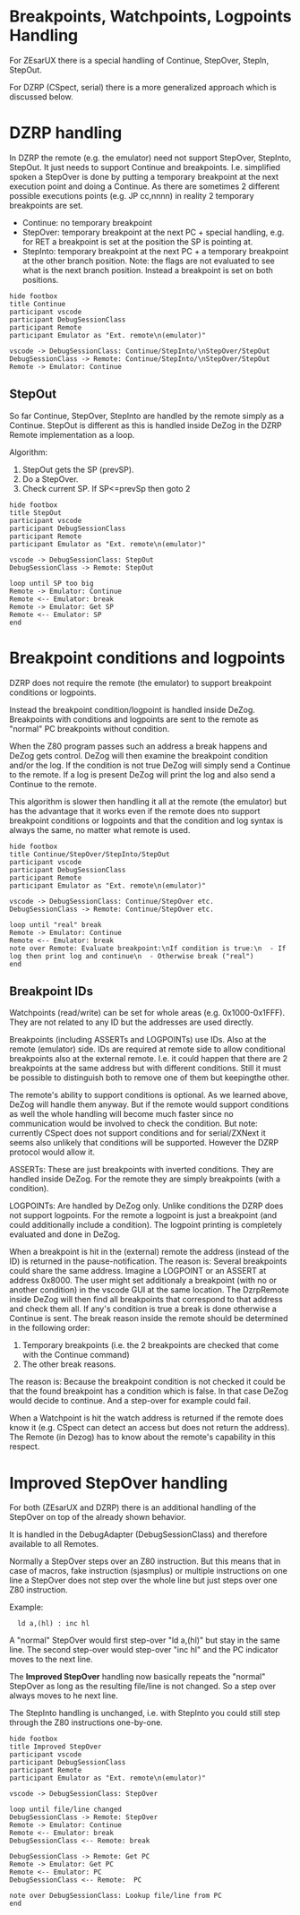 # Breakpoints, Watchpoints, Logpoints Handling

For ZEsarUX there is a special handling of Continue, StepOver, StepIn, StepOut.

For DZRP (CSpect, serial) there is a more generalized approach which is discussed below.


# DZRP handling

In DZRP the remote (e.g. the emulator) need not support StepOver, StepInto, StepOut. It just needs to support Continue and breakpoints.
I.e. simplified spoken a StepOver is done by putting a temporary breakpoint at the next execution point and doing a Continue.
As there are sometimes 2 different possible executions points (e.g. JP cc,nnnn) in reality 2 temporary breakpoints are set.

- Continue: no temporary breakpoint
- StepOver: temporary breakpoint at the next PC + special handling, e.g. for RET a breakpoint is set at the position the SP is pointing at.
- StepInto: temporary breakpoint at the next PC + a temporary breakpoint at the other branch position. Note: the flags are not evaluated to see what is the next branch position. Instead a breakpoint is set on both positions.

~~~puml
hide footbox
title Continue
participant vscode
participant DebugSessionClass
participant Remote
participant Emulator as "Ext. remote\n(emulator)"

vscode -> DebugSessionClass: Continue/StepInto/\nStepOver/StepOut
DebugSessionClass -> Remote: Continue/StepInto/\nStepOver/StepOut
Remote -> Emulator: Continue
~~~


## StepOut

So far Continue, StepOver, StepInto are handled by the remote simply as a Continue.
StepOut is different as this is handled inside DeZog in the DZRP Remote implementation as a loop.

Algorithm:
1. StepOut gets the SP (prevSP).
2. Do a StepOver.
3. Check current SP. If SP<=prevSp then goto 2


~~~puml
hide footbox
title StepOut
participant vscode
participant DebugSessionClass
participant Remote
participant Emulator as "Ext. remote\n(emulator)"

vscode -> DebugSessionClass: StepOut
DebugSessionClass -> Remote: StepOut

loop until SP too big
Remote -> Emulator: Continue
Remote <-- Emulator: break
Remote -> Emulator: Get SP
Remote <-- Emulator: SP
end
~~~


# Breakpoint conditions and logpoints

DZRP does not require the remote (the emulator) to support breakpoint conditions or logpoints.

Instead the breakpoint condition/logpoint is handled inside DeZog.
Breakpoints with conditions and logpoints are sent to the remote as "normal" PC breakpoints without condition.

When the Z80 program passes such an address a break happens and DeZog gets control.
DeZog will then examine the breakpoint condition and/or the log.
If the condition is not true DeZog will simply send a Continue to the remote.
If a log is present DeZog will print the log and also send a Continue to the remote.

This algorithm is slower then handling it all at the remote (the emulator) but has the advantage that it works even if the remote does nto support breakpoint conditions or logpoints and that the condition and log syntax is always the same, no matter what remote is used.


~~~puml
hide footbox
title Continue/StepOver/StepInto/StepOut
participant vscode
participant DebugSessionClass
participant Remote
participant Emulator as "Ext. remote\n(emulator)"

vscode -> DebugSessionClass: Continue/StepOver etc.
DebugSessionClass -> Remote: Continue/StepOver etc.

loop until "real" break
Remote -> Emulator: Continue
Remote <-- Emulator: break
note over Remote: Evaluate breakpoint:\nIf condition is true:\n  - If log then print log and continue\n  - Otherwise break ("real")
end
~~~


## Breakpoint IDs

Watchpoints (read/write) can be set for whole areas (e.g. 0x1000-0x1FFF). They are not related to any ID but the addresses are used directly.

Breakpoints (including ASSERTs and LOGPOINTs) use IDs. Also at the remote (emulator) side.
IDs are required at remote side to allow conditional breakpoints also at the external remote.
I.e. it could happen that there are 2 breakpoints at the same address but with different conditions.
Still it must be possible to distinguish both to remove one of them but keepingthe other.

The remote's ability to support conditions is optional. As we learned above, DeZog will handle them anyway. But if the remote would support conditions as well the whole handling will become much faster since no communication would be involved to check the condition.
But note: currently CSpect does not support conditions and for serial/ZXNext it seems also unlikely that conditions will be supported.
However the DZRP protocol would allow it.

ASSERTs: These are just breakpoints with inverted conditions. They are handled inside DeZog. For the remote they are simply breakpoints (with a condition).

LOGPOINTs: Are handled by DeZog only. Unlike conditions the DZRP does not support logpoints. For the remote a logpoint is just a breakpoint (and could additionally include a condition). The logpoint printing is completely evaluated and done in DeZog.


When a breakpoint is hit in the (external) remote the address (instead of the ID) is returned in the pause-notification.
The reason is:
Several breakpoints could share the same address. Imagine a LOGPOINT or an ASSERT at address 0x8000. The user might set additionaly a breakpoint (with no or another condition) in the vscode GUI at the same location.
The DzrpRemote inside DeZog will then find all breakpoints that correspond to that address and check them all. If any's condition is true a break is done otherwise a Continue is sent.
The break reason inside the remote should be determined in the following order:
1. Temporary breakpoints (i.e. the 2 breakpoints are checked that come with the Continue command)
2. The other break reasons.

The reason is: Because the breakpoint condition is not checked it could be that the found breakpoint has a condition which is false. In that case DeZog would decide to continue.
And a step-over for example could fail.


When a Watchpoint is hit the watch address is returned if the remote does know it (e.g. CSpect can detect an access but does not return the address).
The Remote (in Dezog) has to know about the remote's capability in this respect.




# Improved StepOver handling

For both (ZEsarUX and DZRP) there is an additional handling of the StepOver on top of the already shown behavior.

It is handled in the DebugAdapter (DebugSessionClass) and therefore available to all Remotes.

Normally a StepOver steps over an Z80 instruction. But this means that in case of macros, fake instruction (sjasmplus) or multiple instructions on one line a StepOver does not step over the whole line but just steps over one Z80 instruction.

Example:
~~~
  ld a,(hl) : inc hl
~~~
A "normal" StepOver would first step-over "ld a,(hl)" but stay in the same line.
The second step-over would step-over "inc hl" and the PC indicator moves to the next line.

The **Improved StepOver** handling now basically repeats the "normal" StepOver as long as the resulting file/line is not changed.
So a step over always moves to he next line.

The StepInto handling is unchanged, i.e. with StepInto you could still step through the Z80 instructions one-by-one.



~~~puml
hide footbox
title Improved StepOver
participant vscode
participant DebugSessionClass
participant Remote
participant Emulator as "Ext. remote\n(emulator)"

vscode -> DebugSessionClass: StepOver

loop until file/line changed
DebugSessionClass -> Remote: StepOver
Remote -> Emulator: Continue
Remote <-- Emulator: break
DebugSessionClass <-- Remote: break

DebugSessionClass -> Remote: Get PC
Remote -> Emulator: Get PC
Remote <-- Emulator: PC
DebugSessionClass <-- Remote:  PC

note over DebugSessionClass: Lookup file/line from PC
end
~~~